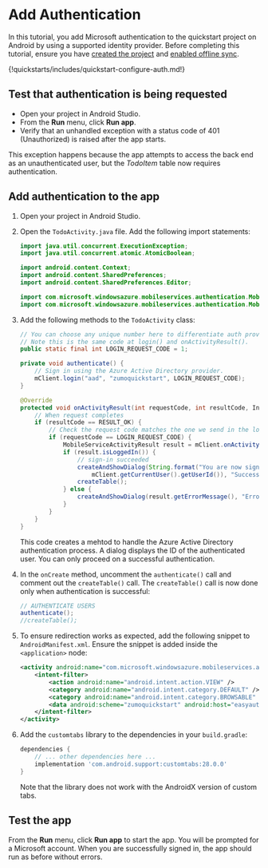 # Add Authentication

In this tutorial, you add Microsoft authentication to the quickstart project on Android by using a supported identity provider. Before completing this tutorial, ensure you have [created the project](index.md) and [enabled offline sync](offline.md).

{!quickstarts/includes/quickstart-configure-auth.md!}

## Test that authentication is being requested

* Open your project in Android Studio. 
* From the **Run** menu, click **Run app**.
* Verify that an unhandled exception with a status code of 401 (Unauthorized) is raised after the app starts.

This exception happens because the app attempts to access the back end as an unauthenticated user, but the *TodoItem* table now requires authentication.

## Add authentication to the app

1. Open your project in Android Studio.
2. Open the `TodoActivity.java` file.  Add the following import statements:

    ```java
    import java.util.concurrent.ExecutionException;
    import java.util.concurrent.atomic.AtomicBoolean;

    import android.content.Context;
    import android.content.SharedPreferences;
    import android.content.SharedPreferences.Editor;

    import com.microsoft.windowsazure.mobileservices.authentication.MobileServiceAuthenticationProvider;
    import com.microsoft.windowsazure.mobileservices.authentication.MobileServiceUser;
    ```

3. Add the following methods to the `TodoActivity` class:

    ```java
    // You can choose any unique number here to differentiate auth providers from each other. 
    // Note this is the same code at login() and onActivityResult().
    public static final int LOGIN_REQUEST_CODE = 1;

    private void authenticate() {
        // Sign in using the Azure Active Directory provider.
        mClient.login("aad", "zumoquickstart", LOGIN_REQUEST_CODE);
    }

    @Override
    protected void onActivityResult(int requestCode, int resultCode, Intent data) {
        // When request completes
        if (resultCode == RESULT_OK) {
            // Check the request code matches the one we send in the login request
            if (requestCode == LOGIN_REQUEST_CODE) {
                MobileServiceActivityResult result = mClient.onActivityResult(data);
                if (result.isLoggedIn()) {
                    // sign-in succeeded
                    createAndShowDialog(String.format("You are now signed in - %1$2s", 
                        mClient.getCurrentUser().getUserId()), "Success");
                    createTable();
                } else {
                    createAndShowDialog(result.getErrorMessage(), "Error");
                }
            }
        }
    }
    ```

    This code creates a mehtod to handle the Azure Active Directory authentication process.  A dialog displays the ID of the authenticated user.  You can only proceed on a successful authentication.

4. In the `onCreate` method, uncomment the `authenticate()` call and comment out the `createTable()` call.  The `createTable()` call is now done only when authentication is successful:

    ```java linenums="101"
    // AUTHENTICATE USERS
    authenticate();
    //createTable();
    ```

5. To ensure redirection works as expected, add the following snippet to `AndroidManifest.xml`.  Ensure the snippet is added inside the `<application>` node:

    ```xml
    <activity android:name="com.microsoft.windowsazure.mobileservices.authentication.RedirectUrlActivity">
        <intent-filter>
            <action android:name="android.intent.action.VIEW" />
            <category android:name="android.intent.category.DEFAULT" />
            <category android:name="android.intent.category.BROWSABLE" />
            <data android:scheme="zumoquickstart" android:host="easyauth.callback"/>
        </intent-filter>
    </activity>
    ```

6. Add the `customtabs` library to the dependencies in your `build.gradle`:

    ```gradle
    dependencies {
        // ... other dependencies here ...
        implementation 'com.android.support:customtabs:28.0.0'
    }
    ```

    Note that the library does not work with the AndroidX version of custom tabs.

## Test the app

From the **Run** menu, click **Run app** to start the app.  You will be prompted for a Microsoft account.  When you are successfully signed in, the app should run as before without errors.
